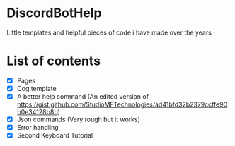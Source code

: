 # DiscordBotHelp
Little templates and helpful pieces of code i have made over the years

# List of contents
- [x] Pages
- [x] Cog template
- [x] A better help command (An edited version of https://gist.github.com/StudioMFTechnologies/ad41bfd32b2379ccffe90b0e34128b8b)
- [x] Json commands (Very rough but it works)
- [x] Error handling
- [x] Second Keyboard Tutorial
